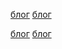[блог](/posts/my-first-post.md)
[блог](/posts/my-first-post.md)





[блог](/posts/my-first-post.md)
[блог](/posts/my-first-post.md)


